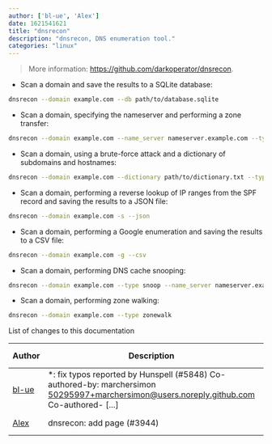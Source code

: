 ```yaml
---
author: ['bl-ue', 'Alex']
date: 1621541621
title: "dnsrecon"
description: "dnsrecon, DNS enumeration tool."
categories: "linux"
---
```

> More information: <https://github.com/darkoperator/dnsrecon>.

- Scan a domain and save the results to a SQLite database:

```bash
dnsrecon --domain example.com --db path/to/database.sqlite
```

- Scan a domain, specifying the nameserver and performing a zone transfer:

```bash
dnsrecon --domain example.com --name_server nameserver.example.com --type axfr
```

- Scan a domain, using a brute-force attack and a dictionary of subdomains and hostnames:

```bash
dnsrecon --domain example.com --dictionary path/to/dictionary.txt --type brt
```

- Scan a domain, performing a reverse lookup of IP ranges from the SPF record and saving the results to a JSON file:

```bash
dnsrecon --domain example.com -s --json
```

- Scan a domain, performing a Google enumeration and saving the results to a CSV file:

```bash
dnsrecon --domain example.com -g --csv
```

- Scan a domain, performing DNS cache snooping:

```bash
dnsrecon --domain example.com --type snoop --name_server nameserver.example.com --dictionary path/to/dictionary.txt
```

- Scan a domain, performing zone walking:

```bash
dnsrecon --domain example.com --type zonewalk
```
List of changes to this documentation


Author | Description | ISO 8601 Date | GitHub link
------|-----|-----|-----
[bl-ue](mailto:54780737+bl-ue@users.noreply.github.com) | *: fix typos reported by Hunspell (#5848) Co-authored-by: marchersimon <50295997+marchersimon@users.noreply.github.com> Co-authored- [...] | 2021-05-20T22:13:41 | [8ebd171d6f00](https://github.com/tldr-pages/tldr/commit/8ebd171d6f001698709fefc02b1fd5cc9f3a99c4)
[Alex](mailto:alexandre.dhondt@gmail.com) | dnsrecon: add page (#3944) | 2020-03-28T22:02:12 | [850de21b9583](https://github.com/tldr-pages/tldr/commit/850de21b9583d3f6feec163b360e21ad84927596)

